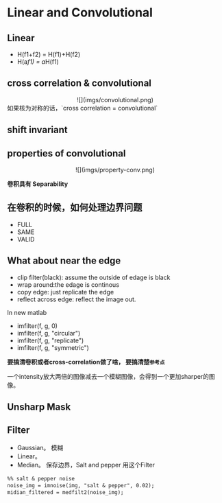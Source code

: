 # Linear and Convolutional

## Linear

* H(f1+f2) = H(f1)+H(f2)
* H(a*f1) = a*H(f1)

## cross correlation & convolutional

<center>![](imgs/convolutional.png)</center>
如果核为对称的话，`cross correlation = convolutional`

## shift invariant

## properties of convolutional
<center>![](imgs/property-conv.png)</center>

**卷积具有 Separability**

## 在卷积的时候，如何处理边界问题

* FULL
* SAME
* VALID

## What about near the edge

* clip filter(black): assume the outside of edage is black
* wrap around:the edage is continous
* copy edge: just replicate the edge
* reflect across edge: reflect the image out.

In new matlab

* imfilter(f, g, 0)
* imfilter(f, g, "circular")
* imfilter(f, g, "replicate")
* imfilter(f, g, "symmetric")

**要搞清卷积或者cross-correlation做了啥， 要搞清楚`参考点`**

一个intensity放大两倍的图像减去一个模糊图像，会得到一个更加sharper的图像。

## Unsharp Mask

## Filter

* Gaussian。 模糊
* Linear。
* Median。 保存边界，Salt and pepper 用这个Filter

```
%% salt & pepper noise
noise_img = imnoise(img, "salt & pepper", 0.02);
midian_filtered = medfilt2(noise_img);
```
